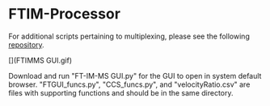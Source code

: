 # FTIM-Processor

For additional scripts pertaining to multiplexing, please see the following 
[repository](https://github.com/bhclowers/DAMS/tree/master/Ion%20Multiplexing).

[](FTIMMS GUI.gif)

Download and run "FT-IM-MS GUI.py" for the GUI to open in system default
browser. "FTGUI_funcs.py", "CCS_funcs.py", and "velocityRatio.csv" are files 
with supporting functions and should be in the same directory. 